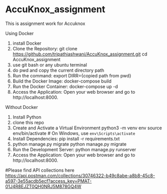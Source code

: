 # AccuKnox_assignment
This is assignment work for Accuknox

Using Docker
1. install Docker 
2. Clone the Repository:
   git clone https://github.com/tripathiashwani/AccuKnox_assignment.git
   cd AccuKnox_assignment
3. use git bash or any ubuntu terminal
4. do pwd and copy the current directory path
5. Run the command:
   export DIRR={copied path from pwd}
6. Build the Docker Image:
   docker-compose build
7. Run the Docker Container:
   docker-compose up -d
8. Access the Application:
   Open your web browser and go to http://localhost:8000.

Without Docker
1. Install Python
2. clone this repo
3. Create and Activate a Virtual Environment
   python3 -m venv env
   source env/bin/activate  # On Windows, use `env\Scripts\activate`
4. Install Dependencies:
   pip install -r requirements.txt
5. python manage.py migrate
   python manage.py migrate
6. Run the Development Server:
   python manage.py runserver
7. Access the Application:
   Open your web browser and go to http://localhost:8000.


#Please find API collections here 
https://api.postman.com/collections/30746322-b49c8abe-a8b8-45c8-a597-3e55acdb5ecf?access_key=PMAT-01J4R8EJZT0QH0NRJ5M878GQ4W

